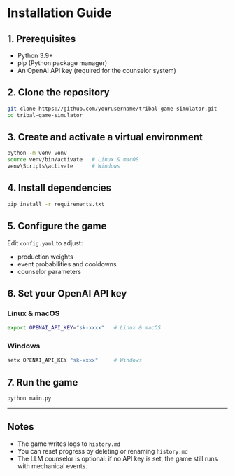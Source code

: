 # Installation Guide

## 1. Prerequisites
- Python 3.9+
- pip (Python package manager)
- An OpenAI API key (required for the counselor system)

## 2. Clone the repository
```bash
git clone https://github.com/yourusername/tribal-game-simulator.git
cd tribal-game-simulator
```

## 3. Create and activate a virtual environment

```bash
python -m venv venv
source venv/bin/activate   # Linux & macOS
venv\Scripts\activate      # Windows
```

## 4. Install dependencies

```bash
pip install -r requirements.txt
```

## 5. Configure the game

Edit `config.yaml` to adjust:

* production weights
* event probabilities and cooldowns
* counselor parameters

## 6. Set your OpenAI API key

### Linux & macOS
```bash
export OPENAI_API_KEY="sk-xxxx"   # Linux & macOS
```
### Windows
```bash
setx OPENAI_API_KEY "sk-xxxx"     # Windows
```

## 7. Run the game

```bash
python main.py
```

---

## Notes

* The game writes logs to `history.md`
* You can reset progress by deleting or renaming `history.md`
* The LLM counselor is optional: if no API key is set, the game still runs with mechanical events.